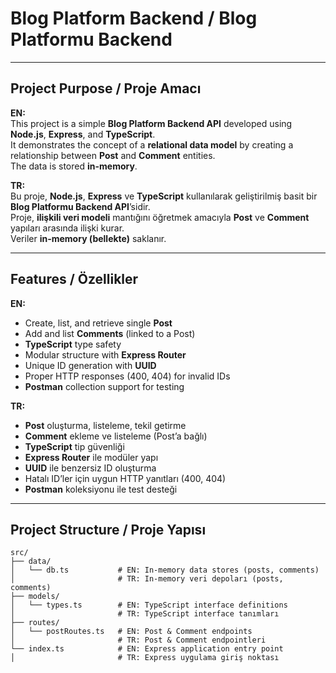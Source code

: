 # Blog Platform Backend / Blog Platformu Backend

---

## Project Purpose / Proje Amacı
**EN:**  
This project is a simple **Blog Platform Backend API** developed using **Node.js**, **Express**, and **TypeScript**.  
It demonstrates the concept of a **relational data model** by creating a relationship between **Post** and **Comment** entities.  
The data is stored **in-memory**.

**TR:**  
Bu proje, **Node.js**, **Express** ve **TypeScript** kullanılarak geliştirilmiş basit bir **Blog Platformu Backend API**’sidir.  
Proje, **ilişkili veri modeli** mantığını öğretmek amacıyla **Post** ve **Comment** yapıları arasında ilişki kurar.  
Veriler **in-memory (bellekte)** saklanır.

---

## Features / Özellikler
**EN:**
- Create, list, and retrieve single **Post**
- Add and list **Comments** (linked to a Post)
- **TypeScript** type safety
- Modular structure with **Express Router**
- Unique ID generation with **UUID**
- Proper HTTP responses (400, 404) for invalid IDs
- **Postman** collection support for testing

**TR:**
- **Post** oluşturma, listeleme, tekil getirme
- **Comment** ekleme ve listeleme (Post’a bağlı)
- **TypeScript** tip güvenliği
- **Express Router** ile modüler yapı
- **UUID** ile benzersiz ID oluşturma
- Hatalı ID’ler için uygun HTTP yanıtları (400, 404)
- **Postman** koleksiyonu ile test desteği

---

## Project Structure / Proje Yapısı

```plaintext
src/
├── data/
│   └── db.ts           # EN: In-memory data stores (posts, comments)
│                       # TR: In-memory veri depoları (posts, comments)
├── models/
│   └── types.ts        # EN: TypeScript interface definitions
│                       # TR: TypeScript interface tanımları
├── routes/
│   └── postRoutes.ts   # EN: Post & Comment endpoints
│                       # TR: Post & Comment endpointleri
└── index.ts            # EN: Express application entry point
│                       # TR: Express uygulama giriş noktası
